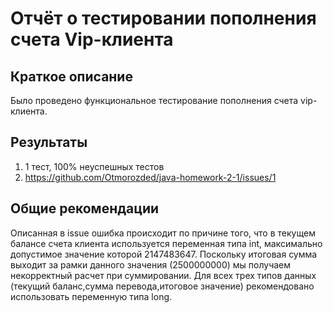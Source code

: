 # Отчёт о тестировании пополнения счета Vip-клиента #

## Краткое описание 
Было проведено функциональное тестирование пополнения счета vip-клиента.

## Результаты

1. 1 тест, 100% неуспешных тестов
2. https://github.com/Otmorozded/java-homework-2-1/issues/1

## Общие рекомендации

Описанная в issue ошибка происходит по причине того, что в текущем балансе счета клиента используется переменная типа int, максимально допустимое значение которой 2147483647. Поскольку итоговая сумма выходит за рамки данного значения (2500000000) мы получаем некорректный расчет при суммировании. Для всех трех типов данных (текущий баланс,сумма перевода,итоговое значение) рекомендовано использовать переменную типа long.



